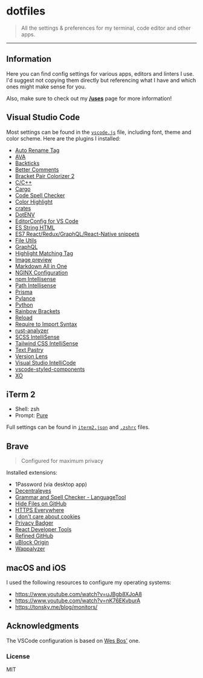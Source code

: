 # dotfiles

> All the settings & preferences for my terminal, code editor and other apps.

---

## Information

Here you can find config settings for various apps, editors and linters I use. I'd suggest not copying them directly but referencing what I have and which ones might make sense for you.

Also, make sure to check out my [**/uses**](https://kepinski.ch/uses) page for more information!

## Visual Studio Code

Most settings can be found in the [`vscode.js`](https://github.com/xxczaki/dotfiles/blob/master/vscode.js) file, including font, theme and color scheme. Here are the plugins I installed:

- [Auto Rename Tag](https://marketplace.visualstudio.com/items?itemName=formulahendry.auto-rename-tag)
- [AVA](https://marketplace.visualstudio.com/items?itemName=samverschueren.ava)
- [Backticks](https://marketplace.visualstudio.com/items?itemName=fractalbrew.backticks)
- [Better Comments](https://marketplace.visualstudio.com/items?itemName=aaron-bond.better-comments)
- [Bracket Pair Colorizer 2](https://marketplace.visualstudio.com/items?itemName=CoenraadS.bracket-pair-colorizer-2)
- [C/C++](https://marketplace.visualstudio.com/items?itemName=ms-vscode.cpptools)
- [Cargo](https://marketplace.visualstudio.com/items?itemName=panicbit.cargo)
- [Code Spell Checker](https://marketplace.visualstudio.com/items?itemName=streetsidesoftware.code-spell-checker)
- [Color Highlight](https://marketplace.visualstudio.com/items?itemName=naumovs.color-highlight)
- [crates](https://marketplace.visualstudio.com/items?itemName=serayuzgur.crates)
- [DotENV](https://marketplace.visualstudio.com/items?itemName=mikestead.dotenv)
- [EditorConfig for VS Code](https://marketplace.visualstudio.com/items?itemName=EditorConfig.EditorConfig)
- [ES String HTML](https://marketplace.visualstudio.com/items?itemName=hjb2012.vscode-es6-string-html)
- [ES7 React/Redux/GraphQL/React-Native snippets](https://marketplace.visualstudio.com/items?itemName=dsznajder.es7-react-js-snippets)
- [File Utils](https://marketplace.visualstudio.com/items?itemName=sleistner.vscode-fileutils)
- [GraphQL](https://marketplace.visualstudio.com/items?itemName=GraphQL.vscode-graphql)
- [Highlight Matching Tag](https://marketplace.visualstudio.com/items?itemName=vincaslt.highlight-matching-tag)
- [Image preview](https://marketplace.visualstudio.com/items?itemName=kisstkondoros.vscode-gutter-preview)
- [Markdown All in One](https://marketplace.visualstudio.com/items?itemName=yzhang.markdown-all-in-one)
- [NGINX Configuration](https://marketplace.visualstudio.com/items?itemName=william-voyek.vscode-nginx)
- [npm Intellisense](https://marketplace.visualstudio.com/items?itemName=christian-kohler.npm-intellisense)
- [Path Intellisense](https://marketplace.visualstudio.com/items?itemName=christian-kohler.path-intellisense)
- [Prisma](https://marketplace.visualstudio.com/items?itemName=Prisma.prisma)
- [Pylance](https://marketplace.visualstudio.com/items?itemName=ms-python.vscode-pylance)
- [Python](https://marketplace.visualstudio.com/items?itemName=ms-python.python)
- [Rainbow Brackets](https://marketplace.visualstudio.com/items?itemName=2gua.rainbow-brackets)
- [Reload](https://marketplace.visualstudio.com/items?itemName=natqe.reload)
- [Require to Import Syntax](https://marketplace.visualstudio.com/items?itemName=Bruce.rona)
- [rust-analyzer](https://marketplace.visualstudio.com/items?itemName=matklad.rust-analyzer)
- [SCSS IntelliSense](https://marketplace.visualstudio.com/items?itemName=mrmlnc.vscode-scss)
- [Tailwind CSS IntelliSense](https://marketplace.visualstudio.com/items?itemName=bradlc.vscode-tailwindcss)
- [Text Pastry](https://marketplace.visualstudio.com/items?itemName=jkjustjoshing.vscode-text-pastry)
- [Version Lens](https://marketplace.visualstudio.com/items?itemName=pflannery.vscode-versionlens)
- [Visual Studio IntelliCode](https://marketplace.visualstudio.com/items?itemName=VisualStudioExptTeam.vscodeintellicode)
- [vscode-styled-components](https://marketplace.visualstudio.com/items?itemName=jpoissonnier.vscode-styled-components)
- [XO](https://marketplace.visualstudio.com/items?itemName=samverschueren.linter-xo)

## iTerm 2

- Shell: zsh
- Prompt: [Pure](https://github.com/sindresorhus/pure)

Full settings can be found in [`iterm2.json`](https://github.com/xxczaki/dotfiles/blob/master/iterm2.json) and [`.zshrc`](https://github.com/xxczaki/dotfiles/blob/master/.zshrc) files.

## Brave

> Configured for maximum privacy

Installed extensions:
- 1Password (via desktop app)
- [Decentraleyes](https://chrome.google.com/webstore/detail/decentraleyes/ldpochfccmkkmhdbclfhpagapcfdljkj)
- [Grammar and Spell Checker - LanguageTool](https://chrome.google.com/webstore/detail/grammar-and-spell-checker/oldceeleldhonbafppcapldpdifcinji)
- [Hide Files on GitHub](https://chrome.google.com/webstore/detail/hide-files-on-github/lpnakhpaodhdkleejaehlapdhbgjbddp)
- [HTTPS Everywhere](https://chrome.google.com/webstore/detail/https-everywhere/gcbommkclmclpchllfjekcdonpmejbdp)
- [I don't care about cookies](https://chrome.google.com/webstore/detail/i-dont-care-about-cookies/fihnjjcciajhdojfnbdddfaoknhalnja)
- [Privacy Badger](https://chrome.google.com/webstore/detail/privacy-badger/pkehgijcmpdhfbdbbnkijodmdjhbjlgp)
- [React Developer Tools](https://chrome.google.com/webstore/detail/react-developer-tools/fmkadmapgofadopljbjfkapdkoienihi)
- [Refined GitHub](https://chrome.google.com/webstore/detail/refined-github/hlepfoohegkhhmjieoechaddaejaokhf)
- [uBlock Origin](https://chrome.google.com/webstore/detail/ublock-origin/cjpalhdlnbpafiamejdnhcphjbkeiagm)
- [Wappalyzer](https://chrome.google.com/webstore/detail/wappalyzer/gppongmhjkpfnbhagpmjfkannfbllamg)

## macOS and iOS

I used the following resources to configure my operating systems:
- https://www.youtube.com/watch?v=uJBgb8XJoA8
- https://www.youtube.com/watch?v=nK76EKvburA
- https://tonsky.me/blog/monitors/

## Acknowledgments

The VSCode configuration is based on [Wes Bos'](https://github.com/wesbos/dotfiles/blob/master/vscode.js) one.

### License

MIT
